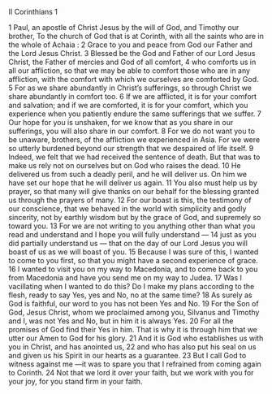 II Corinthians 1

1	Paul, an apostle of Christ Jesus by the will of God, and Timothy our brother, To the church of God that is at Corinth, with all the saints who are in the whole of Achaia :
2	Grace to you and peace from God our Father and the Lord Jesus Christ.
3	Blessed be the God and Father of our Lord Jesus Christ, the Father of mercies and God of all comfort,
4	who comforts us in all our affliction, so that we may be able to comfort those who are in any affliction, with the comfort with which we ourselves are comforted by God.
5	For as we share abundantly in Christ’s sufferings, so through Christ we share abundantly in comfort too.
6	If we are afflicted, it is for your comfort and salvation; and if we are comforted, it is for your comfort, which you experience when you patiently endure the same sufferings that we suffer.
7	Our hope for you is unshaken, for we know that as you share in our sufferings, you will also share in our comfort.
8	For we do not want you to be unaware, brothers, of the affliction we experienced in Asia. For we were so utterly burdened beyond our strength that we despaired of life itself.
9	Indeed, we felt that we had received the sentence of death. But that was to make us rely not on ourselves but on God who raises the dead.
10	He delivered us from such a deadly peril, and he will deliver us. On him we have set our hope that he will deliver us again.
11	You also must help us by prayer, so that many will give thanks on our behalf for the blessing granted us through the prayers of many.
12	For our boast is this, the testimony of our conscience, that we behaved in the world with simplicity and godly sincerity, not by earthly wisdom but by the grace of God, and supremely so toward you.
13	For we are not writing to you anything other than what you read and understand and I hope you will fully understand —
14	just as you did partially understand us — that on the day of our Lord Jesus you will boast of us as we will boast of you.
15	Because I was sure of this, I wanted to come to you first, so that you might have a second experience of grace.
16	I wanted to visit you on my way to Macedonia, and to come back to you from Macedonia and have you send me on my way to Judea.
17	Was I vacillating when I wanted to do this? Do I make my plans according to the flesh, ready to say Yes, yes and No, no at the same time?
18	As surely as God is faithful, our word to you has not been Yes and No.
19	For the Son of God, Jesus Christ, whom we proclaimed among you, Silvanus and Timothy and I, was not Yes and No, but in him it is always Yes.
20	For all the promises of God find their Yes in him. That is why it is through him that we utter our Amen to God for his glory.
21	And it is God who establishes us with you in Christ, and has anointed us,
22	and who has also put his seal on us and given us his Spirit in our hearts as a guarantee.
23	But I call God to witness against me —it was to spare you that I refrained from coming again to Corinth.
24	Not that we lord it over your faith, but we work with you for your joy, for you stand firm in your faith.

